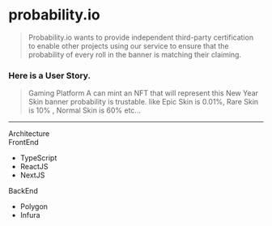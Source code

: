 # probability.io
> Probability.io wants to provide independent third-party certification   
to enable other projects using our service to ensure that the probability of every roll in the banner is matching their claiming.   

### Here is a User Story.   
> Gaming Platform A can mint an NFT that will represent this New Year Skin banner probability is trustable. 
like Epic Skin is 0.01%, Rare Skin is 10% , Normal Skin is 60% etc...    

---
Architecture   
FrontEnd 
* TypeScript
* ReactJS
* NextJS   
 
BackEnd
* Polygon
* Infura
